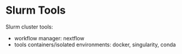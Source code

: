 # Slurm Tools

Slurm cluster tools:
- workflow manager: nextflow
- tools containers/isolated environments: docker, singularity, conda
